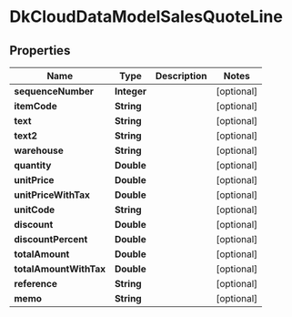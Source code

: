 
# DkCloudDataModelSalesQuoteLine

## Properties
Name | Type | Description | Notes
------------ | ------------- | ------------- | -------------
**sequenceNumber** | **Integer** |  |  [optional]
**itemCode** | **String** |  |  [optional]
**text** | **String** |  |  [optional]
**text2** | **String** |  |  [optional]
**warehouse** | **String** |  |  [optional]
**quantity** | **Double** |  |  [optional]
**unitPrice** | **Double** |  |  [optional]
**unitPriceWithTax** | **Double** |  |  [optional]
**unitCode** | **String** |  |  [optional]
**discount** | **Double** |  |  [optional]
**discountPercent** | **Double** |  |  [optional]
**totalAmount** | **Double** |  |  [optional]
**totalAmountWithTax** | **Double** |  |  [optional]
**reference** | **String** |  |  [optional]
**memo** | **String** |  |  [optional]



